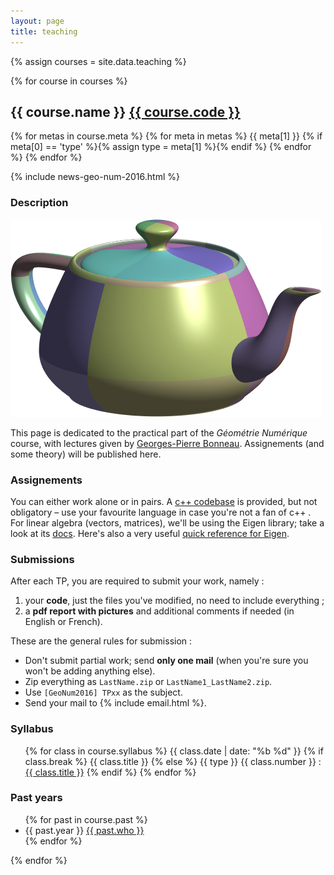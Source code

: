 ```yaml
---
layout: page
title: teaching
---
```


{% assign courses = site.data.teaching %}

{% for course in courses %}
<section class="course">
 
<h2>{{ course.name }} <a href="{{ course.url }}">{{ course.code }}</a></h2>

<div class="meta">
 {% for metas in course.meta %}
  {% for meta in metas %}
   <span class="{{ meta[0] }}">{{ meta[1] }}</span>
   {% if meta[0] == 'type' %}{% assign type = meta[1] %}{% endif %}
  {% endfor %}
 {% endfor %}
</div>

{% include news-geo-num-2016.html %}

<h3>Description</h3>
<img src="/assets/geo-num-2016/teapot.png" alt="Utah teapot" title="Utah teapot" />
<p>
This page is dedicated to the practical part of the <em>Géométrie Numérique</em> course, with lectures given by <a href="http://www-evasion.imag.fr/Membres/Georges-Pierre.Bonneau/">Georges-Pierre Bonneau</a>. Assignements (and some theory) will be published here.
</p>

<h3>Assignements</h3>
<p>
You can either work alone or in pairs.
A <a href="https://github.com/bbrrck/geo-num-2016">c++ codebase</a> is provided, but not obligatory – use your favourite language in case you're not a fan of c++ .
For linear algebra (vectors, matrices), we'll be using the Eigen library; take a look at its 
<a href="http://eigen.tuxfamily.org/index.php?title=Main_Page">docs</a>. Here's also a very useful
<a href="http://eigen.tuxfamily.org/dox-devel/AsciiQuickReference.txt">quick reference for Eigen</a>.
</p>

<h3 id="submissions">Submissions</h3>
After each TP, you are required to submit your work, namely :
<ol>
    <li>your <strong>code</strong>, just the files you've modified, no need to include everything ;</li>
    <li>a <strong>pdf report with pictures</strong> and additional comments if needed (in English or French).</li>
</ol>

These are the general rules for submission :
<ul class="submissions">
    <li>Don't submit partial work; send <strong>only one mail</strong> (when you're sure you won't be adding anything else).</li>
    <li>Zip everything as <code>LastName.zip</code> or <code>LastName1_LastName2.zip</code>.</li>
    <li>Use <code>[GeoNum2016] TPxx</code> as the subject.</li>
    <li>Send your mail to {% include email.html %}.</li>
</ul>

<h3>Syllabus</h3>
 <ul class="calendar">
 {% for class in course.syllabus %}
   <li{% if class.break %} class="break"{% endif %}>
   <span class="date">{{ class.date | date: "%b %d" }}</span>
   <span class="title">
   {% if class.break %}
   {{ class.title }}
   {% else %}
   {{ type }} {{ class.number }} :
   <a href="/teaching/{{ course.slug }}/{{ type | downcase }}{{ class.number }}.html">{{ class.title }}</a>
   {% endif %}
   </span>
   </li>
 {% endfor %}
 </ul>

<h3>Past years</h3>
 <ul class="past">
 {% for past in course.past %}
 <li>
  <span class="date">{{ past.year }}</span> 
  <span class="title"><a href="{{ past.url }}">{{ past.who }}</a></span>
 </li>
 {% endfor %}
 </ul>

</section>
{% endfor %}

